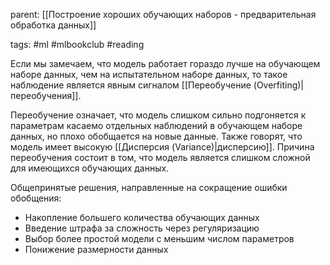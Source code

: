parent: [[Построение хороших обучающих наборов - предварительная обработка данных]]

tags: #ml #mlbookclub #reading 

Если мы замечаем, что модель работает гораздо лучше на обучающем наборе данных, чем на испытательном наборе данных, то такое наблюдение является явным сигналом [[Переобучение (Overfiting)|переобучения]].

Переобучение означает, что модель слишком сильно подгоняется к параметрам касаемо отдельных наблюдений в обучающем наборе данных, но плохо обобщается на новые данные. Также говорят, что модель имеет высокую [[Дисперсия (Variance)|дисперсию]]. Причина переобучения состоит в том, что модель является слишком сложной для имеющихся обучающих данных.

Общепринятые решения, направленные на сокращение ошибки обобщения:

- Накопление большего количества обучающих данных
- Введение штрафа за сложность через регуляризацию
- Выбор более простой модели с меньшим числом параметров
- Понижение размерности данных